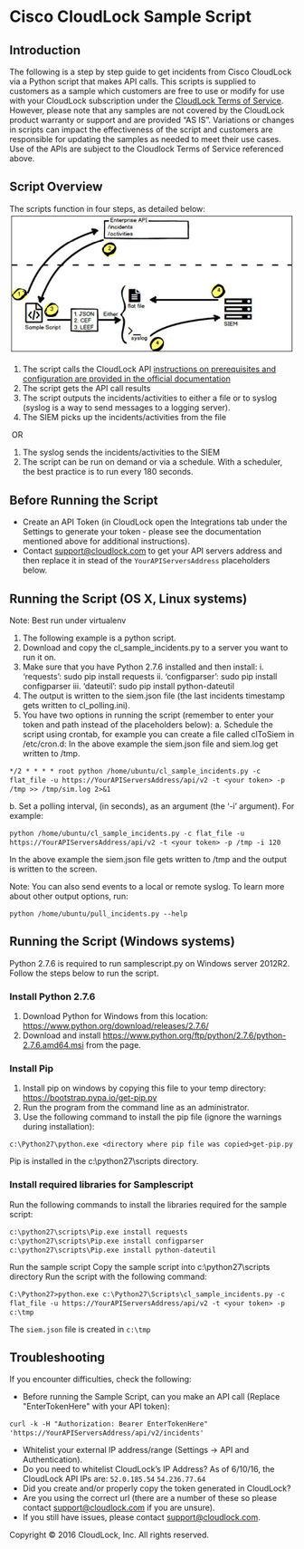# Cisco CloudLock Sample Script

## Introduction
The following is a step by step guide to get incidents from Cisco CloudLock via a Python script that makes API calls. This scripts is supplied to customers as a sample which customers are free to use or modify for use with your CloudLock subscription under the [CloudLock Terms of Service](https://www.cloudlock.com/ToS).
However, please note that any samples are not covered by the CloudLock product warranty or support and are provided “AS IS”. Variations or changes in scripts can impact the effectiveness of the script and customers are responsible for updating the samples as needed to meet their use cases. Use of the APIs are subject to the Cloudlock Terms of Service referenced above.

## Script Overview
The scripts function in four steps, as detailed below:
![Example](https://github.com/CiscoDevNet/cloud-security/blob/master/Cloudlock/Sample%20Scripts/sampleScriptDiag.png)

1. The script calls the CloudLock API [instructions on prerequisites and configuration are provided in the official documentation](https://docs.cloudlock.info/docs/introduction-to-api-enterprise)
2. The script gets the API call results
3. The script outputs the incidents/activities to either a file or to syslog (syslog is a way to
send messages to a logging server).
4. The SIEM picks up the incidents/activities from the file

­­­ OR ­­­

1. The syslog sends the incidents/activities to the SIEM
2. The script can be run on demand or via a schedule. With a scheduler, the best practice is to run every 180 seconds.
 
## Before Running the Script
* Create an API Token (in CloudLock open the Integrations tab under the Settings to generate your token - please see the documentation mentioned above for additional instructions).
* Contact support@cloudlock.com to get your API servers address and then replace it in stead of the `YourAPIServersAddress` placeholders below.

## Running the Script (OS X, Linux systems)
Note: Best run under virtualenv

1. The following example is a python script.
2. Download and copy the cl_sample_incidents.py to a server you want to run it on.
3. Make sure that you have Python 2.7.6 installed and then install:
      i. ‘requests’: sudo pip install requests
      ii. ‘configparser’: sudo pip install configparser
      iii. ‘dateutil’: sudo pip install python-dateutil
4. The output is written to the siem.json file (the last incidents timestamp gets written to cl_polling.ini).
5. You have two options in running the script (remember to enter your token and path instead of the placeholders below):
a. Schedule the script using crontab, for example you can create a file called
clToSiem in /etc/cron.d:
In the above example the siem.json file and siem.log get written to /tmp.

```SHELL=/bin/bash
*/2 * * * * root python /home/ubuntu/cl_sample_incidents.py -c flat_file -u https://YourAPIServersAddress/api/v2 -t <your token> -p /tmp >> /tmp/sim.log 2>&1
```

b. Set a polling interval, (in seconds), as an argument (the ‘-i’ argument). For example:

```
python /home/ubuntu/cl_sample_incidents.py -c flat_file -u https://YourAPIServersAddress/api/v2 -t <your token> -p /tmp -i 120
```
 
In the above example the siem.json​ file gets written to /tmp and the output is
written to the screen.

Note: You can also send events to a local or remote syslog. To learn more about other
output options, run:

```
python /home/ubuntu/pull_incidents.py --help 
```

## Running the Script (Windows systems)
Python 2.7.6 is required to run samplescript.py on Windows server 2012R2. Follow the steps below to run the script.

### Install Python 2.7.6
1. Download Python for Windows from this location: https://www.python.org/download/releases/2.7.6/
2. Download and install https://www.python.org/ftp/python/2.7.6/python-2.7.6.amd64.msi from the page.

### Install Pip
1. Install pip on windows by copying this file to your temp directory: https://bootstrap.pypa.io/get-pip.py
2. Run the program from the command line as an administrator.
3. Use the following command to install the pip file (ignore the warnings during installation):
```
c:\Python27\python.exe <directory where pip file was copied>get-pip.py
```
Pip is installed in the c:\python27\scripts directory. 

### Install required libraries for Samplescript
Run the following commands to install the libraries required for the sample script:

```
c:\python27\scripts\Pip.exe install requests c:\python27\scripts\Pip.exe install configparser c:\python27\scripts\Pip.exe install python-dateutil
```

Run the sample script
Copy the sample script into c:\python27\scripts directory
Run the script with the following command:
```
C:\Python27>python.exe c:\Python27\Scripts\cl_sample_incidents.py -c flat_file -u https://YourAPIServersAddress/api/v2 -t <your token> -p c:\tmp
```

The `siem.json` file is created in `c:\tmp`

## Troubleshooting
If you encounter difficulties, check the following:
* Before running the Sample Script, can you make an API call (Replace "EnterTokenHere" with your API token):
```
curl -k -H "Authorization: Bearer EnterTokenHere" 'https://YourAPIServersAddress/api/v2/incidents'
```

* Whitelist your external IP address/range (Settings -> API and Authentication).
* Do you need to whitelist CloudLock’s IP Address? As of 6/10/16, the CloudLock API IPs are: `52.0.185.54`
  `54.236.77.64`
* Did you create and/or properly copy the token generated in CloudLock?
* Are you using the correct url (there are a number of these so please contact support@cloudlock.com if you are unsure).
* If you still have issues, please contact support@cloudlock.com.

Copyright © 2016 CloudLock, Inc. All rights reserved.
